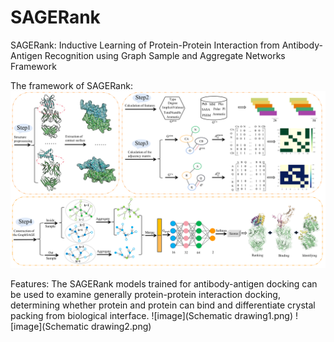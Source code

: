 # SAGERank
SAGERank: Inductive Learning of Protein-Protein Interaction from Antibody-Antigen Recognition using Graph Sample and Aggregate Networks Framework

The framework of SAGERank:
![image](pictures/model.png)

Features: The SAGERank models trained for antibody-antigen docking can be used to examine generally protein-protein interaction docking, determining whether protein and protein can bind and differentiate crystal packing from biological interface.
![image](Schematic drawing1.png)
![image](Schematic drawing2.png)

